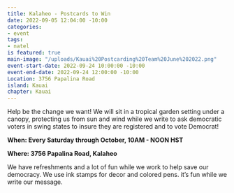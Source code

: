 ```yaml
---
title: Kalaheo - Postcards to Win
date: 2022-09-05 12:04:00 -10:00
categories:
- event
tags:
- natel
is featured: true
main-image: "/uploads/Kauai%20Postcarding%20Team%20June%202022.png"
event-start-date: 2022-09-24 10:00:00 -10:00
event-end-date: 2022-09-24 12:00:00 -10:00
Location: 3756 Papalina Road
island: Kauai
chapter: Kauai
---
```


Help be the change we want!  We will sit in a tropical garden setting under a canopy, protecting us from sun and wind while we write to ask democratic voters in swing states to insure they are registered and to vote Democrat! 

**When: Every Saturday through October, 10AM - NOON HST**

**Where: 3756 Papalina Road, Kalaheo**

We have refreshments and a lot of fun while we work to help save our democracy. We use ink stamps for decor and colored pens. it’s fun while we write our message. 